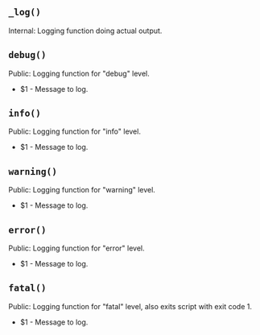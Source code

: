 `_log()`
--------

Internal: Logging function doing actual output.


`debug()`
---------

Public: Logging function for "debug" level.

* $1 - Message to log.


`info()`
--------

Public: Logging function for "info" level.

* $1 - Message to log.


`warning()`
-----------

Public: Logging function for "warning" level.

* $1 - Message to log.


`error()`
---------

Public: Logging function for "error" level.

* $1 - Message to log.


`fatal()`
---------

Public: Logging function for "fatal" level, also exits script with exit code 1.

* $1 - Message to log.


